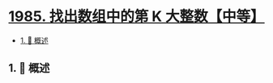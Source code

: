 # [1985. 找出数组中的第 K 大整数【中等】](https://github.com/Tdahuyou/TNotes.leetcode/tree/main/notes/1985.%20%E6%89%BE%E5%87%BA%E6%95%B0%E7%BB%84%E4%B8%AD%E7%9A%84%E7%AC%AC%20K%20%E5%A4%A7%E6%95%B4%E6%95%B0%E3%80%90%E4%B8%AD%E7%AD%89%E3%80%91)

<!-- region:toc -->

- [1. 📝 概述](#1--概述)

<!-- endregion:toc -->

## 1. 📝 概述
